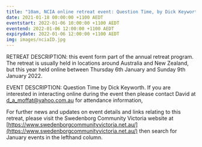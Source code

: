 ```yaml
---
title: "10am, NCIA online retreat event: Question Time, by Dick Keyworth"
date: 2021-01-18 00:00:00 +1100 AEDT
eventstart: 2022-01-06 10:00:00 +1100 AEDT
eventend: 2022-01-06 12:00:00 +1100 AEDT
expirydate: 2022-01-06 12:00:00 +1100 AEDT
img: images/nciaID.jpg
---
```


RETREAT DESCRIPTION: this event form part of the annual retreat program. The retreat is usually held in locations around Australia and New Zealand, but this year held online between Thursday 6th January and Sunday 9th January 2022.

EVENT DESCRIPTION: Question Time by Dick Keyworth. If you are interested in interacting online during the event then please contact David at [d_a_moffat@yahoo.com.au](mailto:d_a_moffat@yahoo.com.au) for attendance information,

For further news and updates on event details and links relating to this retreat, please visit the Swedenborg Community Victoria website at [https://www.swedenborgcommunityvictoria.net.au/](https://www.swedenborgcommunityvictoria.net.au/) then search for January events in the lefthand column.
